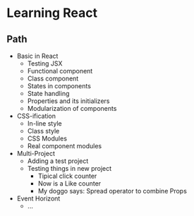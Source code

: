 # Learning React

## Path
* Basic in React
	* Testing JSX
	* Functional component
	* Class component
	* States in components
	* State handling
	* Properties and its initializers
	* Modularization of components
* CSS-ification
	* In-line style
	* Class style
	* CSS Modules
	* Real component modules
* Multi-Project
	* Adding a test project
	* Testing things in new project
		* Tipical click counter
		* Now is a Like counter
		* My doggo says: Spread operator to combine Props
* Event Horizont
	* ...